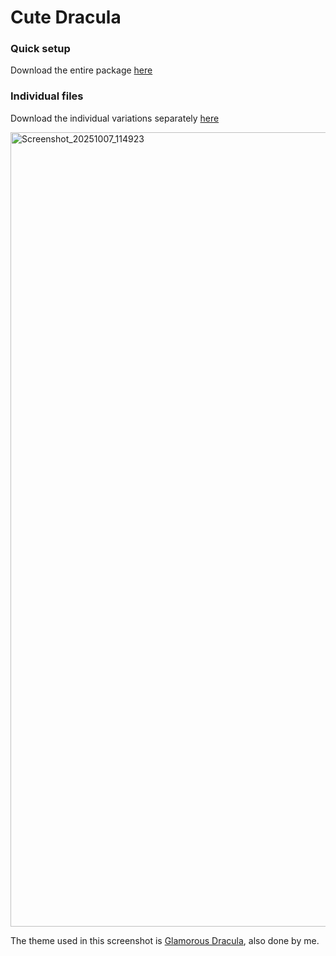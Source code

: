 # Cute Dracula


### Quick setup

Download the entire package [here](https://github.com/ShalokShalom/CuteDracula/releases/download/1.0/CuteDracula.tar.gz)
                                   
### Individual files

Download the individual variations separately [here](https://github.com/ShalokShalom/CuteDracula/releases/tag/1.0) 

<img width="1564" height="1271" alt="Screenshot_20251007_114923" src="https://github.com/user-attachments/assets/7c7e3040-5a0f-4142-8c55-b293c2cabfdd" />
    
The theme used in this screenshot is [Glamorous Dracula](https://marketplace.visualstudio.com/items?itemName=shalokshalom.glamorous-dracula), also done by me.
